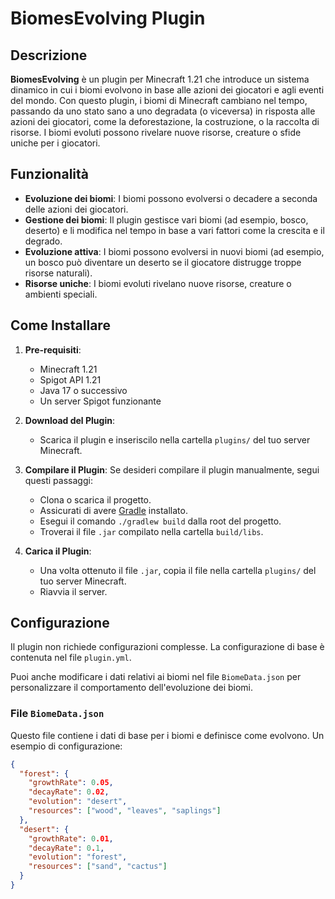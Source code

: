 # BiomesEvolving Plugin

## Descrizione

**BiomesEvolving** è un plugin per Minecraft 1.21 che introduce un sistema dinamico in cui i biomi evolvono in base alle azioni dei giocatori e agli eventi del mondo. Con questo plugin, i biomi di Minecraft cambiano nel tempo, passando da uno stato sano a uno degradata (o viceversa) in risposta alle azioni dei giocatori, come la deforestazione, la costruzione, o la raccolta di risorse. I biomi evoluti possono rivelare nuove risorse, creature o sfide uniche per i giocatori.

## Funzionalità

- **Evoluzione dei biomi**: I biomi possono evolversi o decadere a seconda delle azioni dei giocatori.
- **Gestione dei biomi**: Il plugin gestisce vari biomi (ad esempio, bosco, deserto) e li modifica nel tempo in base a vari fattori come la crescita e il degrado.
- **Evoluzione attiva**: I biomi possono evolversi in nuovi biomi (ad esempio, un bosco può diventare un deserto se il giocatore distrugge troppe risorse naturali).
- **Risorse uniche**: I biomi evoluti rivelano nuove risorse, creature o ambienti speciali.
  
## Come Installare

1. **Pre-requisiti**:
    - Minecraft 1.21
    - Spigot API 1.21
    - Java 17 o successivo
    - Un server Spigot funzionante

2. **Download del Plugin**:
   - Scarica il plugin e inseriscilo nella cartella `plugins/` del tuo server Minecraft.

3. **Compilare il Plugin**:
   Se desideri compilare il plugin manualmente, segui questi passaggi:
   - Clona o scarica il progetto.
   - Assicurati di avere [Gradle](https://gradle.org/install/) installato.
   - Esegui il comando `./gradlew build` dalla root del progetto.
   - Troverai il file `.jar` compilato nella cartella `build/libs`.

4. **Carica il Plugin**:
   - Una volta ottenuto il file `.jar`, copia il file nella cartella `plugins/` del tuo server Minecraft.
   - Riavvia il server.

## Configurazione

Il plugin non richiede configurazioni complesse. La configurazione di base è contenuta nel file `plugin.yml`. 

Puoi anche modificare i dati relativi ai biomi nel file `BiomeData.json` per personalizzare il comportamento dell'evoluzione dei biomi.

### File `BiomeData.json`

Questo file contiene i dati di base per i biomi e definisce come evolvono. Un esempio di configurazione:

```json
{
  "forest": {
    "growthRate": 0.05,
    "decayRate": 0.02,
    "evolution": "desert",
    "resources": ["wood", "leaves", "saplings"]
  },
  "desert": {
    "growthRate": 0.01,
    "decayRate": 0.1,
    "evolution": "forest",
    "resources": ["sand", "cactus"]
  }
}
